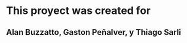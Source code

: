<h1>This proyect was created for</h1>
<h2>Alan Buzzatto, Gaston Peñalver, y Thiago Sarli</h2>
<img href="https://th.bing.com/th/id/R.12ba57a8ca5ec804e970db98d09b36b2?rik=sZ1ff8B%2b4%2fpi4w&riu=http%3a%2f%2fprints.ultracoloringpages.com%2fa56ec0983fbcd821ee4c46694f34ba93.png&ehk=5LAtlEJ7GpBs8DGU%2f%2bjIgLwFNTlsaai9WzzBM0mv4Lk%3d&risl=&pid=ImgRaw&r=0" >
